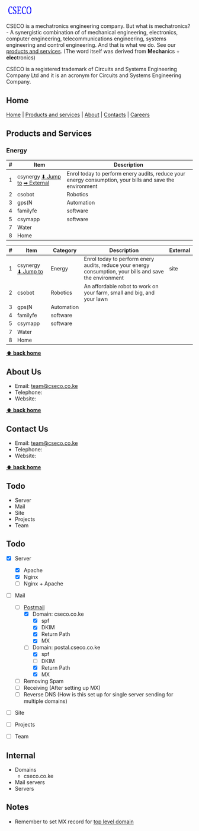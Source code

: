 ## <img src="https://github.com/cseco/cseco/blob/dev/public/images/csecologo.svg" width="15%">

CSECO is a mechatronics engineering company. But what is mechatronics? - A synergistic combination of of mechanical engineering, electronics, computer engineering, telecommunications engineering, systems engineering and control engineering. And that is what we do. See our [products and services](#products-and-services). (The word itself was derived from **Mecha**nics + **elec**tronics)

CSECO is a registered trademark of Circuits and Systems Engineering Company Ltd and it is an acronym for Circuits and Systems Engineering Company.

## Home
[Home](#home) | [Products and services](#products-and-services) | [About](#about-us) | [Contacts](#contact-us) | [Careers](#careers)

## Products and Services

### Energy
\# | Item                                                                       | Description                                                                                             
-- | -------------------------------------------------------------------------- | ----------------------------------------------------------------------------------------------------------
1  | csynergy [⬇ Jump to](#csynergy) [➡ External](www.cseco.co.ke#csynergy)    | Enrol today to perform enery audits, reduce your energy consumption, your bills and save the environment 
2  | csobot   | Robotics                | An affordable robot to work on your farm, small and big, and your lawn                                    | 
3  | gps(N    | Automation              | 
4  | familyfe | software                | 
5  | csymapp  | software                | 
7  | Water    |                         | 
8  | Home     |                         | 


\# | Item                               | Category                | Description                                                                                               | External
-- | ---------------------------------- | ----------- | --------------------------------------------------------------------------------------------------------- | -----------
1  | csynergy [⬇ Jump to](#csynergy)    | Energy		| Enrol today to perform enery audits, reduce your energy consumption, your bills and save the environment  | site
2  | csobot   | Robotics                | An affordable robot to work on your farm, small and big, and your lawn                                    | 
3  | gps(N    | Automation              | 
4  | familyfe | software                | 
5  | csymapp  | software                | 
7  | Water    |                         | 
8  | Home     |                         | 


**[⬆ back home](#home)**


## About Us
 - Email: team@cseco.co.ke
 - Telephone:
 - Website: 

 **[⬆ back home](#home)**

## Contact Us
 - Email: team@cseco.co.ke
 - Telephone:
 - Website: 

**[⬆ back home](#home)**


## Todo
 - Server
 - Mail
 - Site
 - Projects
 - Team

## Todo
- [x] Server
	- [x] Apache
	- [x] Nginx
	- [ ] Nginx + Apache
- [ ] Mail
	- [ ] [Postmail](https://github.com/atech/postal/wiki/Prerequisites)
		- [x] Domain: cseco.co.ke
			- [x] spf
			- [x] DKIM
			- [x] Return Path
			- [x] MX 
		- [ ] Domain: postal.cseco.co.ke
			- [x] spf
			- [ ] DKIM
			- [x] Return Path
			- [x] MX
	- [ ] Removing Spam
	- [ ] Receiving (After setting up MX)
	- [ ] Reverse DNS (How is this set up for single server sending for multiple domains)
- [ ] Site
- [ ] Projects
- [ ] Team


## Internal
 - Domains
 	- cseco.co.ke
 - Mail servers
 - Servers


## Notes
 - Remember to set MX record for [top level domain](https://github.com/atech/postal/issues/395)